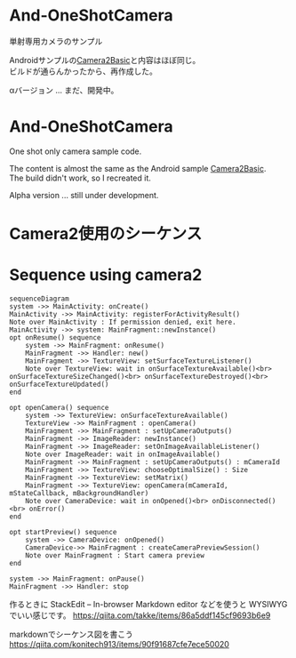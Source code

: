 # And-OneShotCamera
単射専用カメラのサンプル<br/>

Androidサンプルの[Camera2Basic](https://github.com/googlearchive/android-Camera2Basic.git)と内容はほぼ同じ。<br/>
ビルドが通らんかったから、再作成した。

αバージョン ... まだ、開発中。

# And-OneShotCamera
One shot only camera sample code.<br/>


The content is almost the same as the Android sample [Camera2Basic](https://github.com/googlearchive/android-Camera2Basic.git). <br/>
The build didn't work, so I recreated it.


Alpha version ... still under development.


# Camera2使用のシーケンス
# Sequence using camera2

```mermaid
sequenceDiagram
system ->> MainActivity: onCreate()
MainActivity ->> MainActivity: registerForActivityResult()
Note over MainActivity : If permission denied, exit here.
MainActivity ->> system: MainFragment::newInstance()
opt onResume() sequence
	system ->> MainFragment: onResume()
	MainFragment ->> Handler: new()
	MainFragment ->> TextureView: setSurfaceTextureListener()
	Note over TextureView: wait in onSurfaceTextureAvailable()<br> onSurfaceTextureSizeChanged()<br> onSurfaceTextureDestroyed()<br> onSurfaceTextureUpdated()
end

opt openCamera() sequence
	system ->> TextureView: onSurfaceTextureAvailable()
	TextureView ->> MainFragment : openCamera()
	MainFragment ->> MainFragment : setUpCameraOutputs()
	MainFragment ->> ImageReader: newInstance()
	MainFragment ->> ImageReader: setOnImageAvailableListener()
	Note over ImageReader: wait in onImageAvailable()
	MainFragment ->> MainFragment : setUpCameraOutputs() : mCameraId
	MainFragment ->> TextureView: chooseOptimalSize() : Size
	MainFragment ->> TextureView: setMatrix()
	MainFragment ->> TextureView: openCamera(mCameraId, mStateCallback, mBackgroundHandler)
	Note over CameraDevice: wait in onOpened()<br> onDisconnected()<br> onError()
end

opt startPreview() sequence
	system ->> CameraDevice: onOpened()
	CameraDevice->> MainFragment : createCameraPreviewSession()
	Note over MainFragment : Start camera preview
end

system ->> MainFragment: onPause()
MainFragment ->> Handler: stop

```

作るときに StackEdit – In-browser Markdown editor などを使うと WYSIWYG でいい感じです。
https://qiita.com/takke/items/86a5ddf145cf9693b6e9

markdownでシーケンス図を書こう
https://qiita.com/konitech913/items/90f91687cfe7ece50020
